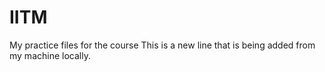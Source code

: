 # IITM
My practice files for the course
This is a new line that is being added from my machine locally. 
